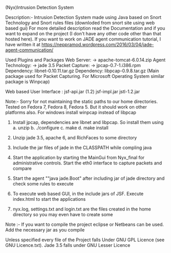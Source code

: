 (Nyx)Intrusion Detection System

Description:- Intrusion Detection System made using Java based on Snort Technology and Snort rules files (downloded from snort site using web based gui)
For more detailed description read the Documentation and if you want to expand on the project (I don't have any other code other than that hosted here). If you want to work on JADE agent communication tutorial, I have written it at https://neppramod.wordpress.com/2016/03/04/jade-agent-communication/

Used Plugins and Packages
Web Server: -> apache-tomcat-6.0.14.zip
Agent Technology:    -> jade 3.5
Packet Capture:      -> jpcap-0.7-1.i386.rpm
                Dependency: libnet-0.10.11.tar.gz
                Dependency: libpcap-0.9.8.tar.gz (Main package used for Packet Capturing. For Microsoft Operating System similar package is Winpcap)
                
Web based User Interface : jsf-api.jar (1.2)
                           jsf-impl.jar
                           jstl-1.2.jar
                           
Note:- Sorry for not maintaining the static paths to our home directories.
Tested on Fedora 7, Fedora 8, Fedora 5. But it should work on other platforms also. For windows install winpcap instead of libpcap


1. Install jpcap, dependencies are libnet and libpcap. So install them using
	a. unzip
	b. ./configure
	c. make
	d. make install

2. Unzip jade 3.5, apache 6, and RichFaces to some directory
3. Include the jar files of jade in the CLASSPATH while compling java
4. Start the application by starting the MainGui from Nyx_final for administrative controls. Start the eth0 interface to capture packets and compare
5. Start the agent ""java jade.Boot" after including jar of jade directory and check some rules to execute
6. To execute web based GUI, in the include jars of JSF. Execute index.html to start the applications
7. nyx.log, settings.txt and login.txt are the files created in the home directory so you may even have to create some

Note :- If you want to compile the project eclipse or Netbeans can be used. Add the necessary jar as you compile

Unless specified every file of the Project falls Under GNU GPL Licence (see GNU Licence.txt). Jade 3.5 falls under GNU Lesser Licence
